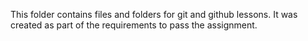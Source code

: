 This folder contains files and folders for git and github lessons. It was created as part of the requirements to pass the assignment.
